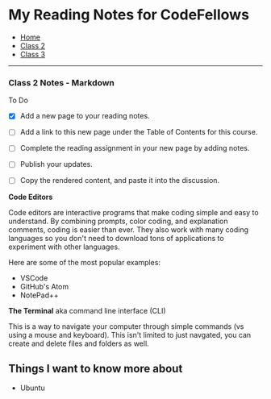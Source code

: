 # My Reading Notes for CodeFellows

- [Home](README.md)
- [Class 2](class2.md)
- [Class 3](class3.md)

---

### Class 2 Notes - Markdown

To Do
- [x] Add a new page to your reading notes.
- [ ] Add a link to this new page under the Table of Contents for this course.
- [ ] Complete the reading assignment in your new page by adding notes.
- [ ] Publish your updates.
- [ ] Copy the rendered content, and paste it into the discussion.


**Code Editors**

Code editors are interactive programs that make coding simple and easy to understand. By combining prompts, color coding, and explanation comments, coding is easier than ever. They also work with many coding languages so you don't need to download tons of applications to experiment with other languages. 

Here are some of the most popular examples:
- VSCode
- GitHub's Atom
- NotePad++


**The Terminal** aka command line interface (CLI)

This is a way to navigate your computer through simple commands (vs using a mouse and keyboard). This isn't limited to just navgated, you can create and delete files and folders as well. 


## Things I want to know more about

- Ubuntu
